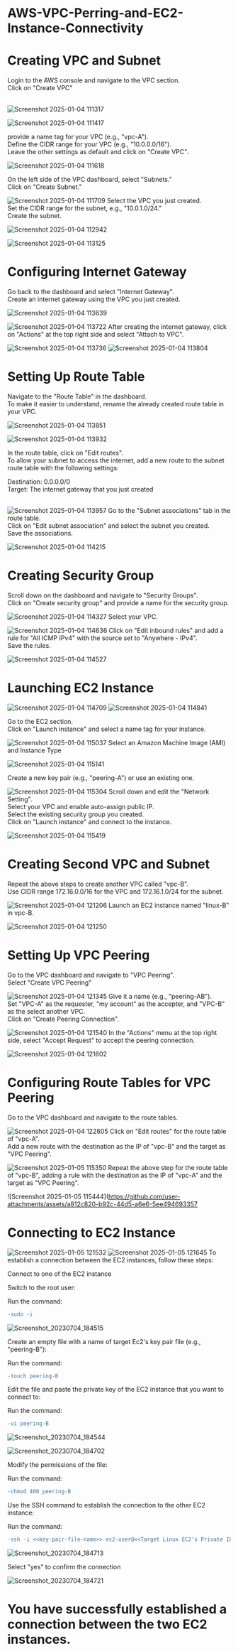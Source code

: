 # AWS-VPC-Perring-and-EC2-Instance-Connectivity
# Creating VPC and Subnet

Login to the AWS console and navigate to the VPC section.<br>
Click on "Create VPC"<br><br>

![Screenshot 2025-01-04 111317](https://github.com/user-attachments/assets/2b1b058d-fd48-4e39-850c-018cb21da771)

![Screenshot 2025-01-04 111417](https://github.com/user-attachments/assets/c9f5d83a-61f1-47cd-bb60-21fb063a6360)

provide a name tag for your VPC (e.g., "vpc-A").<br>
Define the CIDR range for your VPC (e.g., "10.0.0.0/16").<br>
Leave the other settings as default and click on "Create VPC".<br>

![Screenshot 2025-01-04 111618](https://github.com/user-attachments/assets/7e5685aa-3386-456c-ba4c-d70c09021ce6)

On the left side of the VPC dashboard, select "Subnets."<br>
Click on "Create Subnet."<br>

![Screenshot 2025-01-04 111709](https://github.com/user-attachments/assets/e9245bb8-136c-4888-a20b-5f99c21ef226)
Select the VPC you just created.<br>
Set the CIDR range for the subnet, e.g., "10.0.1.0/24."<br>
Create the subnet.<br>

![Screenshot 2025-01-04 112942](https://github.com/user-attachments/assets/05ffd680-4537-4e8b-a1a8-8a8d992eb061)

![Screenshot 2025-01-04 113125](https://github.com/user-attachments/assets/0ba5d7a2-8337-40ca-afa9-290fadad9c56)
# Configuring Internet Gateway

Go back to the dashboard and select "Internet Gateway".<br>
Create an internet gateway using the VPC you just created.<br>

![Screenshot 2025-01-04 113639](https://github.com/user-attachments/assets/58baa63f-8eaf-46e5-9ee6-607eb13950d2)

![Screenshot 2025-01-04 113722](https://github.com/user-attachments/assets/5fa11536-0cdf-44bd-952d-7d2c650a901b)
After creating the internet gateway, click on "Actions" at the top right side and select "Attach to VPC".<br>

![Screenshot 2025-01-04 113736](https://github.com/user-attachments/assets/acd83da0-d13a-43d1-a308-1e87a32af4fb)
![Screenshot 2025-01-04 113804](https://github.com/user-attachments/assets/c8d266a8-93eb-4649-a8fa-f1e8e3269d08)
# Setting Up Route Table

Navigate to the "Route Table" in the dashboard.<br>
To make it easier to understand, rename the already created route table in your VPC.<br>

![Screenshot 2025-01-04 113851](https://github.com/user-attachments/assets/177f3da4-a3b9-4a95-af17-57e036ceda86)

![Screenshot 2025-01-04 113932](https://github.com/user-attachments/assets/25653da7-1150-48e2-9c8e-61621ab65470)

In the route table, click on "Edit routes".<br>
To allow your subnet to access the internet, add a new route to the subnet route table with the following settings:<br>

Destination: 0.0.0.0/0<br>
Target: The internet gateway that you just created<br><br>

![Screenshot 2025-01-04 113957](https://github.com/user-attachments/assets/43dffd79-ecd7-4499-b11f-547624d9eb34)
Go to the "Subnet associations" tab in the route table.<br>
Click on "Edit subnet association" and select the subnet you created.<br>
Save the associations.<br>

![Screenshot 2025-01-04 114215](https://github.com/user-attachments/assets/c0280b67-b383-494a-87f7-c0b277cdf2e1)

# Creating Security Group

Scroll down on the dashboard and navigate to "Security Groups".<br>
Click on "Create security group" and provide a name for the security group.<br>

![Screenshot 2025-01-04 114327](https://github.com/user-attachments/assets/25d09b4e-e587-45cd-a8f9-beb7ce643634)
Select your VPC.

![Screenshot 2025-01-04 114636](https://github.com/user-attachments/assets/869bc3a6-d2e0-4a8a-8187-9033e02ecea2)
Click on "Edit inbound rules" and add a rule for "All ICMP IPv4" with the source set to "Anywhere - IPv4".<br>
Save the rules.<br>

![Screenshot 2025-01-04 114527](https://github.com/user-attachments/assets/64093cad-90e9-4560-8e57-911e60ee8e7f)

# Launching EC2 Instance

![Screenshot 2025-01-04 114709](https://github.com/user-attachments/assets/feb02f5d-d239-4cfb-a252-2d8b53c7b2e9)
![Screenshot 2025-01-04 114841](https://github.com/user-attachments/assets/f5700034-8df3-43c5-ae3a-496074e25616)

Go to the EC2 section.<br>
Click on "Launch instance" and select a name tag for your instance.<br>

![Screenshot 2025-01-04 115037](https://github.com/user-attachments/assets/e4bf796d-593f-4811-9a82-403dfc1acd8c)
Select an Amazon Machine Image (AMI) and Instance Type

![Screenshot 2025-01-04 115141](https://github.com/user-attachments/assets/684647d6-f962-44f7-9b27-cb7924921e26)

Create a new key pair (e.g., "peering-A") or use an existing one.

![Screenshot 2025-01-04 115304](https://github.com/user-attachments/assets/f7200e0d-11ed-49c8-a616-6aae95187d66)
Scroll down and edit the "Network Setting".<br>
Select your VPC and enable auto-assign public IP.<br>
Select the existing security group you created.<br>
Click on "Launch instance" and connect to the instance.<br>

![Screenshot 2025-01-04 115419](https://github.com/user-attachments/assets/798e8a1f-0456-46dd-9b5a-d8c691a10fdc)
# Creating Second VPC and Subnet

Repeat the above steps to create another VPC called "vpc-B".<br>
Use CIDR range 172.16.0.0/16 for the VPC and 172.16.1.0/24 for the subnet.<br>

![Screenshot 2025-01-04 121206](https://github.com/user-attachments/assets/0abcc109-0f69-40e8-8516-533b8a83e9a6)
Launch an EC2 instance named "linux-B" in vpc-B.

![Screenshot 2025-01-04 121250](https://github.com/user-attachments/assets/24fd9bea-cbcb-4f24-aec8-c20fbe578d99)
# Setting Up VPC Peering

Go to the VPC dashboard and navigate to "VPC Peering".<br>
Select "Create VPC Peering"<br>

![Screenshot 2025-01-04 121345](https://github.com/user-attachments/assets/2aa945a8-c47b-4bbd-b28b-aa90e641ba17)
Give it a name (e.g., "peering-AB").<br>
Set "VPC-A" as the requester, "my account" as the accepter, and "VPC-B" as the select another VPC.<br>
Click on "Create Peering Connection".<br>

![Screenshot 2025-01-04 121540](https://github.com/user-attachments/assets/d2e48ff7-9892-46e8-b511-15ed5e2c2328)
In the "Actions" menu at the top right side, select "Accept Request" to accept the peering connection.

![Screenshot 2025-01-04 121602](https://github.com/user-attachments/assets/3e45a8a7-1d9b-4531-afdd-c7c84ea55617)
# Configuring Route Tables for VPC Peering

Go to the VPC dashboard and navigate to the route tables.<br>

![Screenshot 2025-01-04 122605](https://github.com/user-attachments/assets/05a4fe84-b43a-402a-9d34-98147a587c92)
Click on "Edit routes" for the route table of "vpc-A".<br>
Add a new route with the destination as the IP of "vpc-B" and the target as "VPC Peering".<br>

![Screenshot 2025-01-05 115350](https://github.com/user-attachments/assets/787107c8-978f-4ca7-a1d0-c275103199e6)
Repeat the above step for the route table of "vpc-B", adding a rule with the destination as the IP of "vpc-A" and the target as "VPC Peering".

![Screenshot 2025-01-05 115444](https://github.com/user-attachments/assets/a812c820-b92c-44d5-a6e6-5ee494693357

# Connecting to EC2 Instance

![Screenshot 2025-01-05 121532](https://github.com/user-attachments/assets/fa970e1f-636d-425b-a6a9-7480b41ce7bf)
![Screenshot 2025-01-05 121645](https://github.com/user-attachments/assets/2c42386c-f6bb-4014-974f-c29d6357500a)
To establish a connection between the EC2 instances, follow these steps:<br>

Connect to one of the EC2 instance<br>

Switch to the root user:<br>

Run the command: <br>
```diff
-sudo -i
```

![Screenshot_20230704_184515](https://github.com/Diplahane/AWS-VPC-Perring-and-EC2-Instance-Connectivity/assets/129828021/531ddc31-7bcf-46b0-b1fc-b7d12f365a81)

Create an empty file with a name of target Ec2's key pair file (e.g., "peering-B"):<br>

Run the command: <br>
```diff
-touch peering-B
```

Edit the file and paste the private key of the EC2 instance that you want to connect to:<br>

Run the command: <br>
```diff
-vi peering-B
```

![Screenshot_20230704_184544](https://github.com/Diplahane/AWS-VPC-Perring-and-EC2-Instance-Connectivity/assets/129828021/a80f7b01-f3ad-494c-80a2-268af5222c25)

![Screenshot_20230704_184702](https://github.com/Diplahane/AWS-VPC-Perring-and-EC2-Instance-Connectivity/assets/129828021/a60c3d23-70d2-4c25-91cf-2b9cdb96dbc7)

Modify the permissions of the file:<br>

Run the command: <br>
```diff
-chmod 400 peering-B
```

Use the SSH command to establish the connection to the other EC2 instance:<br>

Run the command: <br>
```diff
-ssh -i <<key-pair-file-name>> ec2-user@<<Target Linux EC2's Private IP>>
```
![Screenshot_20230704_184713](https://github.com/Diplahane/AWS-VPC-Perring-and-EC2-Instance-Connectivity/assets/129828021/e581d8ae-2d85-47d5-8e98-05df485a9bc8)

Select "yes" to confirm the connection

![Screenshot_20230704_184721](https://github.com/Diplahane/AWS-VPC-Perring-and-EC2-Instance-Connectivity/assets/129828021/4bcc313a-6353-4a7b-aae7-52a4fc4d197f)

# You have successfully established a connection between the two EC2 instances.
